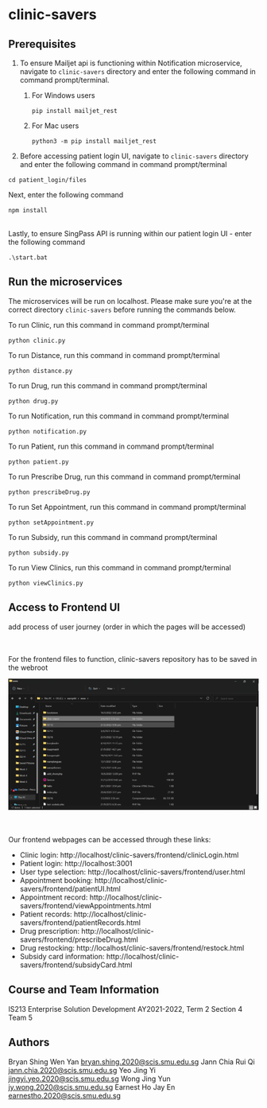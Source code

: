 # clinic-savers

## Prerequisites ##

1. To ensure Mailjet api is functioning within Notification microservice, navigate to ```clinic-savers``` directory and enter the following command in command prompt/terminal.

    1. For Windows users

       ```
       pip install mailjet_rest
       ```
    
    2. For Mac users

       ```
       python3 -m pip install mailjet_rest
       ```

2. Before accessing patient login UI, navigate to ```clinic-savers``` directory and enter the following command in command prompt/terminal

```
cd patient_login/files
```

Next, enter the following command

```
npm install
```

<br>
Lastly, to ensure SingPass API is running within our patient login UI - enter the following command

```
.\start.bat
```

## Run the microservices ##

The microservices will be run on localhost. Please make sure you're at the correct directory ```clinic-savers``` before running the commands below.

To run Clinic, run this command in command prompt/terminal
```
python clinic.py
```

To run Distance, run this command in command prompt/terminal
```
python distance.py
```

To run Drug, run this command in command prompt/terminal
```
python drug.py
```

To run Notification, run this command in command prompt/terminal
```
python notification.py
```

To run Patient, run this command in command prompt/terminal
```
python patient.py
```

To run Prescribe Drug, run this command in command prompt/terminal
```
python prescribeDrug.py
```

To run Set Appointment, run this command in command prompt/terminal
```
python setAppointment.py
```

To run Subsidy, run this command in command prompt/terminal
```
python subsidy.py
```

To run View Clinics, run this command in command prompt/terminal
```
python viewClinics.py
```

## Access to Frontend UI ##
add process of user journey (order in which the pages will be accessed)

<br><br>
For the frontend files to function, clinic-savers repository has to be saved in the webroot

![Location of clinic-savers](clinicsaversloc.jpg)

<br><br>
Our frontend webpages can be accessed through these links:

* Clinic login: http://localhost/clinic-savers/frontend/clinicLogin.html
* Patient login: http://localhost:3001
* User type selection: http://localhost/clinic-savers/frontend/user.html
* Appointment booking: http://localhost/clinic-savers/frontend/patientUI.html
* Appointment record: http://localhost/clinic-savers/frontend/viewAppointments.html
* Patient records: http://localhost/clinic-savers/frontend/patientRecords.html
* Drug prescription: http://localhost/clinic-savers/frontend/prescribeDrug.html
* Drug restocking: http://localhost/clinic-savers/frontend/restock.html
* Subsidy card information: http://localhost/clinic-savers/frontend/subsidyCard.html

## Course and Team Information ##

IS213 Enterprise Solution Development
AY2021-2022, Term 2
Section 4
Team 5

## Authors ##

Bryan Shing Wen Yan bryan.shing.2020@scis.smu.edu.sg
Jann Chia Rui Qi jann.chia.2020@scis.smu.edu.sg
Yeo Jing Yi jingyi.yeo.2020@scis.smu.edu.sg
Wong Jing Yun jy.wong.2020@scis.smu.edu.sg
Earnest Ho Jay En earnestho.2020@scis.smu.edu.sg